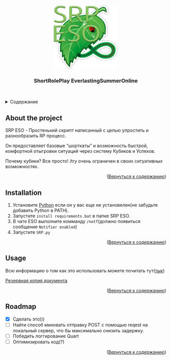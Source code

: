 <!-- Original Best-README-Template https://github.com/othneildrew/Best-README-Template -->

<!-- PROJECT LOGO -->
<br />
<div align="center">
  <a href="https://github.com/lolerfox/SRPESO_PyApi">
    <img src="src/ui/img/SRP ESO.png" alt="Logo" width="200" height="200">
  </a>

  <h3 align="center">ShortRolePlay EverlastingSummerOnline</h3>
    <br />
  </p>
</div>


<a name="readme-top"></a>
<!-- TABLE OF CONTENTS -->
<details>
  <summary>Cодержание</summary>
  <ol>
    <li>
      <a href="#about-the-project">О проекте</a>
    </li>
    <li>
      <a href="#installation">Устанновка</a>
    </li>
    <li><a href="#usage">Использование</a></li>
    <li><a href="#roadmap">Roadmap</a></li>
  </ol>
</details>



<!-- ABOUT THE PROJECT -->
## About the project
SRP ESO - Простенький скрипт написанный с целью упростить и разнообразить RP процесс.

Он предоставляет базовые “шорткаты” и возможность быстрой, комфортной отыгровки ситуаций через систему Кубиков и Успехов.

Почему кубики? Все просто! /try очень ограничен в своих ситуативных возможностях.

<p align="right">(<a href="#readme-top">Вернуться к содержанию</a>)</p>


<!-- INSTALLATION -->
## Installation

1. Установите [Python](https://www.python.org/) если он у вас еще не установелен(не забудьте добавить Python в PATH).
2. Запустите `install requirements.bat` в папке SRP ESO.
3. В чате ESO выполните комманду `/notf`(должно появиться сообщение `Notifier enabled`) 
4. Запустите `SRP.py`

<p align="right">(<a href="#readme-top">Вернуться к содержанию</a>)</p>



<!-- USAGE EXAMPLES -->
## Usage

Всю информацию о том как это использовать можете почитать тут([тык](https://docs.google.com/document/d/1F1_IYIIW83BIl3Dsi7mnnKBOw_KyRl_DF0ezBFRBsl0/edit))

[Резервная копия документа](https://github.com/lolerfox/SRPESO_PyApi/tree/master/Usage)
<p align="right">(<a href="#readme-top">Вернуться к содержанию</a>)</p>



<!-- ROADMAP -->
## Roadmap

- [x] Сделать это)))
- [ ] Найти способ миновать отправку POST с помощью reqest на локальный сервер, что бы максимально снизить задержку.
- [ ] Победить логгирование Quart
- [ ] Оптимизировать код(?)

<p align="right">(<a href="#readme-top">Вернуться к содержанию</a>)</p>
